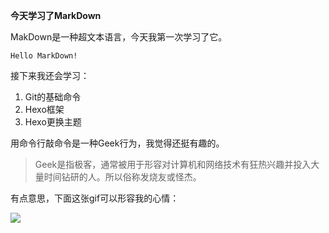 **今天学习了MarkDown**

MakDown是一种超文本语言，今天我第一次学习了它。

`Hello MarkDown!`

接下来我还会学习：
1. Git的基础命令
1. Hexo框架
1. Hexo更换主题

用命令行敲命令是一种Geek行为，我觉得还挺有趣的。

>Geek是指极客，通常被用于形容对计算机和网络技术有狂热兴趣并投入大量时间钻研的人。所以俗称发烧友或怪杰。

有点意思，下面这张gif可以形容我的心情：

![](https://qgt-style.oss-cn-hangzhou.aliyuncs.com/newcoursep4/g1/g1-2-2/tenor.gif)

